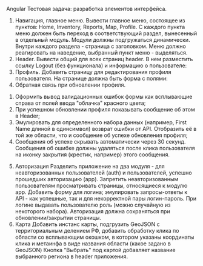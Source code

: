 Angular
Тестовая задача: разработка элементов интерфейса.
1.	Навигация, главное меню.
Вывести главное меню, состоящее из пунктов: Home, Inventory, Reports, Map, Profile. С каждого пункта меню должен быть переход в соответствующий раздел, вынесенный в отдельный модуль. Модули должны подгружаться динамически. Внутри каждого раздела - страница с заголовком. Меню должно реагировать на наведение, выбранный пункт меню - выделяться.
2.	Header.
Вывести общий для всех страниц header. В нем разместить ссылку Logout (без функционала) и информацию о пользователе:
3.	Профиль.
Добавить страницу для редактирования профиля пользователя. На странице должна быть форма с полями:
4.	Обратная связь при обновлении профиля.
1)	Оформить вывод валидационных ошибок формы как всплывающие справа от полей ввода "облачка" красного цвета;
2)	При успешном обновлении профиля показывать сообщение об этом в Header;
3)	Эмулировать для определенного набора данных (например, First Name длиной в одинсимвол) возврат ошибки от API. Отобразить её в той же области, что и сообщение об успехе обновления профиля;
4)	Сообщения об успехе скрывать автоматически через 30 секунд. Сообщения об ошибке должны удаляться после клика пользователя на иконку закрытия (крестик, например) этого сообщения.
5.	Авторизация
Разделить приложение на два модуля - для неавторизованных пользователей (auth) и пользователей, успешно прошедших авторизацию (app). 
Запретить неавторизованным пользователям просматривать страницы, относящиеся к модулю app. 
Добавить форму для логина; эмулировать запросы-ответы к API - как успешные, так и для некорректной пары логин-пароль.
 При логине выдавать пользователю роль (можно случайную из некоторого набора).
 Авторизация должна сохраняться при обновлении/закрытии страницы.
6. Карта
Добавить инстанс карты, подгрузить GeoJSON с территориальным делением РФ, добавить обработку клика по области со всплывающим окошком, в котором указаны координаты клика и метаинфа в виде названия области (какое задано в GeoJSON)
Кнопка "Выбрать" под картой добавляет название выбранного региона в header приложения.


